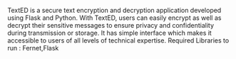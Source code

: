 TextED is a secure text encryption and decryption application developed using Flask and Python. With TextED, users can easily encrypt as well as decrypt their sensitive messages to ensure privacy and confidentiality during transmission or storage. It has simple interface which makes it accessible to users of all levels of technical expertise.
Required Libraries to run : Fernet,Flask
